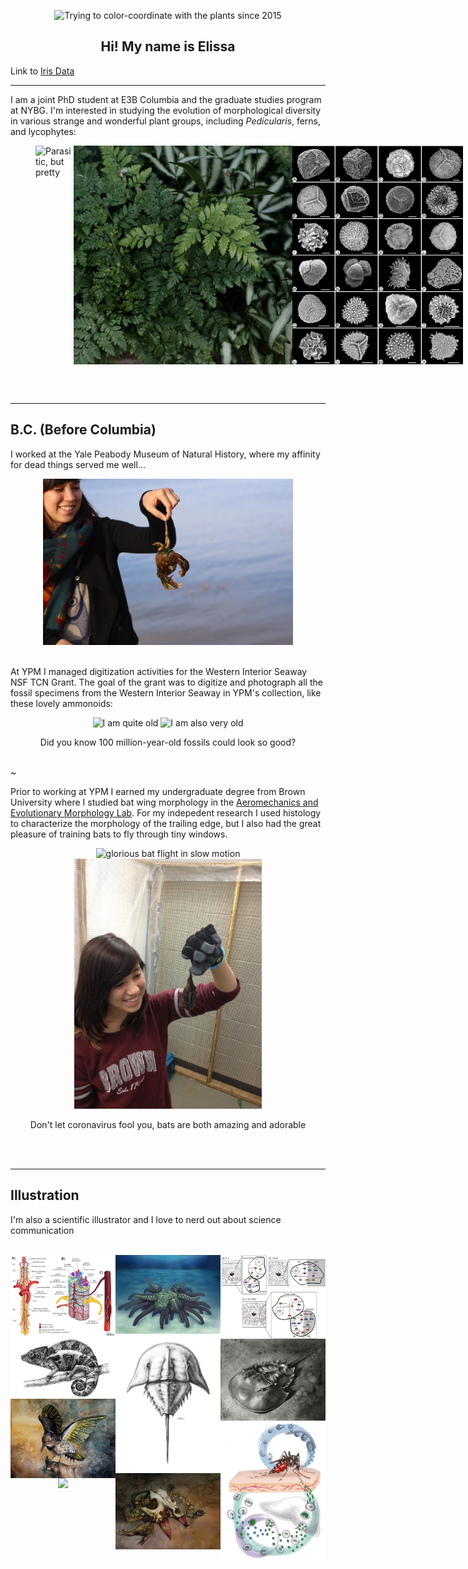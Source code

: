 <head>
<style>
#photos {
  /* Prevent vertical gaps */
  line-height: 0;
   
  -webkit-column-count: 3;
  -webkit-column-gap:   0px;
  -moz-column-count:    3;
  -moz-column-gap:      0px;
  column-count:         3;
  column-gap:           0px;  
}

#photos img {
  /* Just in case there are inline attributes */
  width: 100% !important;
  height: auto !important;
}

h2 {
    font-family: "Trebuchet MS", Tahoma, sans-serif;
    font-size: 1.5em;
    font-weight: 100;

}

p{
    font-family: "Trebuchet MS", Tahoma, sans-serif;
    }

figcaption{
    font-family: "Courier New", Courier, monospace;
    font-weight: 100;
    color: #6C3483;
    line-height: 0;

    }

a{
    color: #C8E19C !important;
}

a.hover{
    transition: all 0.375s cubic-bezier(0.4, 0, 0.2, 1);
    color: #A991E8 !imporant;
}

  </style>
</head>

<script>NekoType="socks"</script>
<p id=nl><script src="https://webneko.net/n20171213.js"></script><a 
href="https://webneko.net"></a></p>

<p style="text-align: center;">
<img src="photos/elissa1.jpg" title="Trying to color-coordinate with the plants since 2015" width="500"/><br></p>

<center><h2> Hi! My name is Elissa</h2></center>

Link to [Iris Data](data/iris-data-dirty.csv)

---

I am a joint PhD student at E3B Columbia and the graduate studies program at NYBG. 
I'm interested in studying the evolution of morphological diversity in various strange and wonderful plant groups, including *Pedicularis*, ferns, and lycophytes:

<figure style="display:flex">
  <img src="photos/pedicularis_diversity.png" height="350" title="Parasitic, but pretty"/>
  <img src="photos/ferns.jpg" title="ferns" height="350" title="You don't even know how cool ferns are"/>
  <img src="photos/lyco_diversity.png" height="350" title="Lycophyte fruits in all their glory"/>
  </figure>


<br><br>

---

## B.C. (Before Columbia)

I worked at the Yale Peabody Museum of Natural History, where my affinity for dead things served me well...

<center>
<img src="photos/elissa2.jpg" title="Picking up dead things since my Mom couldn't tell me not to" width="400"/><br><br>
</center>

At YPM I managed digitization activities for the Western Interior Seaway NSF TCN Grant. The goal of the grant was to digitize and photograph all the fossil specimens from the Western Interior Seaway in YPM's collection, like these lovely ammonoids:

<center>
<p float="left">
  <img src="photos/amm1.JPG" height="300" title = "I am quite old"/>
  <img src="photos/amm2.JPG" height="300" title = "I am also very old"/>
   <figcaption>Did you know 100 million-year-old fossils could look so good?</figcaption>
<br></p>
</center>

 ~

Prior to working at YPM I earned my undergraduate degree from Brown University where I studied bat wing morphology in the [Aeromechanics and Evolutionary Morphology Lab](https://www.brown.edu/Departments/EEB/EML/). For my indepedent research I used histology to characterize the morphology of the trailing edge, but I also had the great pleasure of training bats to fly through tiny windows.

<center>
<p float="left">
  <img src = "https://j.gifs.com/K1PZW8.gif" height="400" title="glorious bat flight in slow motion">
<img src="photos/ebat.jpeg" height="400" title="What can I say, I like to hold things and look at them"/>
<figcaption>Don't let coronavirus fool you, bats are both amazing and adorable</figcaption>
</p>
</center>
<br>

<br>

---

## Illustration

I'm  also a scientific illustrator and I love to nerd out about science  communication

<br>
<center>
 <section id="photos">
  <img src="photos/illustration/spinalcord.jpg" alt="Spinal cord">
  <img src="photos/illustration/cham.png"/>
  <img src="photos/illustration/flicker.jpg" />
  <img src="photos/illustration/batheads.png"/>
  <img src="photos/illustration/darker.jpeg">
  <img src="photos/illustration/horseshoe.jpg" />
  <img src="photos/illustration/autumn.jpg"/>
  <img src="photos/illustration/biochem.jpg"/>
<img src="photos/illustration/horseshoecrab_ink.png"/>
  <img src="photos/illustration/mosquito.png"/>



</section>
</center>

<br><br>